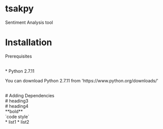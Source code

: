 # tsakpy
Sentiment Analysis tool

# Installation
<p>Prerequisites</p> <br/>
 * Python 2.7.11 <br/>
 <p>You  can download Python 2.7.11 from 'https://www.python.org/downloads/' </p><br/>
# Adding Dependencies <br/>
# heading3 <br/>
# heading4 <br/>
**bold** <br/>
`code style` <br/>
* list1
* list2

